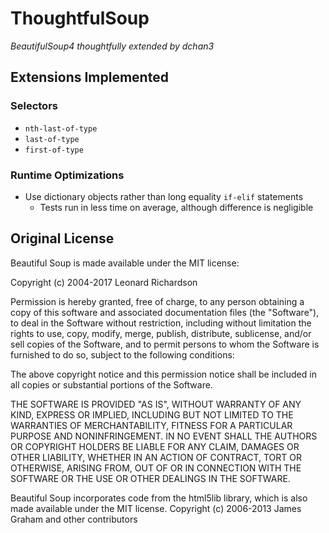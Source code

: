# ThoughtfulSoup
*BeautifulSoup4 thoughtfully extended by dchan3*

## Extensions Implemented
### Selectors
- `nth-last-of-type`
- `last-of-type`
- `first-of-type`

### Runtime Optimizations
- Use dictionary objects rather than long equality `if-elif` statements
  * Tests run in less time on average, although difference is negligible

## Original License
Beautiful Soup is made available under the MIT license:

 Copyright (c) 2004-2017 Leonard Richardson

 Permission is hereby granted, free of charge, to any person obtaining
 a copy of this software and associated documentation files (the
 "Software"), to deal in the Software without restriction, including
 without limitation the rights to use, copy, modify, merge, publish,
 distribute, sublicense, and/or sell copies of the Software, and to
 permit persons to whom the Software is furnished to do so, subject to
 the following conditions:

 The above copyright notice and this permission notice shall be
 included in all copies or substantial portions of the Software.

 THE SOFTWARE IS PROVIDED "AS IS", WITHOUT WARRANTY OF ANY KIND,
 EXPRESS OR IMPLIED, INCLUDING BUT NOT LIMITED TO THE WARRANTIES OF
 MERCHANTABILITY, FITNESS FOR A PARTICULAR PURPOSE AND
 NONINFRINGEMENT. IN NO EVENT SHALL THE AUTHORS OR COPYRIGHT HOLDERS
 BE LIABLE FOR ANY CLAIM, DAMAGES OR OTHER LIABILITY, WHETHER IN AN
 ACTION OF CONTRACT, TORT OR OTHERWISE, ARISING FROM, OUT OF OR IN
 CONNECTION WITH THE SOFTWARE OR THE USE OR OTHER DEALINGS IN THE
 SOFTWARE.

Beautiful Soup incorporates code from the html5lib library, which is
also made available under the MIT license. Copyright (c) 2006-2013
James Graham and other contributors
